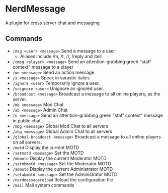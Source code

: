 NerdMessage
===========
A plugin for cross server chat and messaging

Commands
--------

* `/msg <user> <message>` Send a message to a user
  * Aliases include /m, /t, /r, /reply and /tell
* `/cmsg <player> <message>` Send an attention-grabbing green "staff context" message to a player
* `/me <message>` Send an action message
* `/s <message>` Speak in sarastic italics
* `/ignore <user>` Temporarily ignore a user.
* `/unignore <user>` Unignore an ignored user.
* `/broadcast <message>` Broadcast a message to all online players, as the server.
* `/mb <message>` Mod Chat
* `/ab <message>` Admin Chat
* `/o <message>` Send an attention-grabbing green "staff context" message in public chat.
* `/mbg <message>` Global Mod Chat to all servers
* `/abg <message>` Global Admin Chat to all servers
* `/global-broadcast <message>` Broadcast a message to all online players on all servers.
* `/motd` Display the current MOTD
* `/setmotd <message>` Set the MOTD
* `/mbmotd` Display the current Moderator MOTD
* `/setmbmotd <message>` Set the Moderator MOTD
* `/abmotd` Display the current Administrator MOTD
* `/setabmotd <message>` Set the Administrator MOTD
* `/nerdmessagereload` Reload the configuration file
* `/mail` Mail system commands
